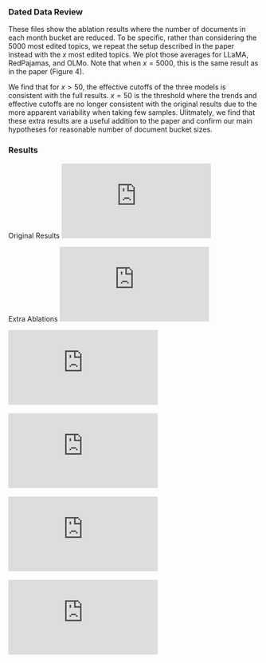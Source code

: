 ### Dated Data Review

These files show the ablation results where the number of documents in each month bucket are reduced. To be specific, rather than considering the 5000 most edited topics, we repeat the setup described in the paper instead with the $x$ most edited topics. We plot those averages for LLaMA, RedPajamas, and OLMo. Note that when $x=5000$, this is the same result as in the paper (Figure 4).

We find that for $x > 50$, the effective cutoffs of the three models is consistent with the full results. $x=50$ is the threshold where the trends and effective cutoffs are no longer consistent with the original results due to the more apparent variability when taking few samples. Ulitmately, we find that these extra results are a useful addition to the paper and confirm our main hypotheses for reasonable number of document bucket sizes.

### Results

Original Results
![alt text](https://github.com/nexync/timestamp_images/blob/main/c4_5000.pdf)

Extra Ablations
![alt text](https://github.com/nexync/timestamp_images/blob/main/c4_2500.pdf)

![alt text](https://github.com/nexync/timestamp_images/blob/main/c4_1000.pdf)

![alt text](https://github.com/nexync/timestamp_images/blob/main/c4_500.pdf)

![alt text](https://github.com/nexync/timestamp_images/blob/main/c4_100.pdf)

![alt text](https://github.com/nexync/timestamp_images/blob/main/c4_500.pdf)
